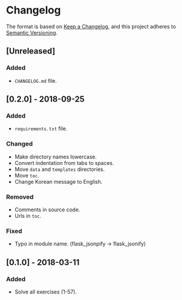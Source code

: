 # Changelog

The format is based on [Keep a Changelog](https://keepachangelog.com/en/1.0.0/),
and this project adheres to [Semantic Versioning](https://semver.org/spec/v2.0.0.html).

## [Unreleased]
### Added
- `CHANGELOG.md` file.

## [0.2.0] - 2018-09-25
### Added
- `requirements.txt` file.

### Changed
- Make directory names lowercase.
- Convert indentation from tabs to spaces.
- Move `data` and `templates` directories.
- Move `toc`.
- Change Korean message to English.

### Removed
- Comments in source code.
- Urls in `toc`.

### Fixed
- Typo in module name. (flask_jsonpify -> flask_jsonify)

## [0.1.0] - 2018-03-11
### Added
- Solve all exercises (1-57).
